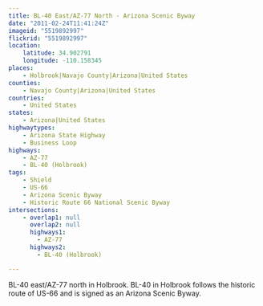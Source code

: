 ```yaml
---
title: BL-40 East/AZ-77 North - Arizona Scenic Byway
date: "2011-02-24T11:41:24Z"
imageid: "5519892997"
flickrid: "5519892997"
location:
    latitude: 34.902791
    longitude: -110.158345
places:
    - Holbrook|Navajo County|Arizona|United States
counties:
    - Navajo County|Arizona|United States
countries:
    - United States
states:
    - Arizona|United States
highwaytypes:
    - Arizona State Highway
    - Business Loop
highways:
    - AZ-77
    - BL-40 (Holbrook)
tags:
    - Shield
    - US-66
    - Arizona Scenic Byway
    - Historic Route 66 National Scenic Byway
intersections:
    - overlap1: null
      overlap2: null
      highways1:
        - AZ-77
      highways2:
        - BL-40 (Holbrook)

---
```

BL-40 east/AZ-77 north in Holbrook.  BL-40 in Holbrook follows the historic route of US-66 and is signed as an Arizona Scenic Byway.